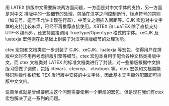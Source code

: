 用 LATEX 排版中文需要解决两方面问题，一方面是对中文字体的支持，另一方面是对中文 排版中的一些细节的处理，包括在汉字之间控制断行、标点符号的禁则（如句号、逗号不允许出现在行首）、中英文之间插入间距等。CJK 宏包对中文字体的支持比较麻烦，已经不再推荐直接使用。XƎTEX 和 LuaTEX 除了直接支持 UTF-8 编码外，还支持直接调用 TrueType/OpenType 格式的字体。xeCJK 及 luatexja 宏包则在此基础上封装了对汉字排版细节的处理功能。

ctex 宏包和文档类进一步封装了 CJK、xeCJK、luatexja 等宏包，使得用户在排版中文时不用再考虑排版引擎等细节。ctex 宏包本身用于配合各种文档类排版中文，而 ctex 文档类对 LATEX 的标准文档类进行了封装，对一些排版根据中文排版习惯做了调整，包括 ctexart、ctexrep、 ctexbook 等。ctex 宏包和文档类能够识别操作系统和 TEX 发行版中安装的中文字体，因此基本无需额外配置即可排版中文文档。

说简单点就是曾经要解决这个问题需要使用一个麻烦的宏包，但是现在我们有ctex宏包解决了这一系列的问题。